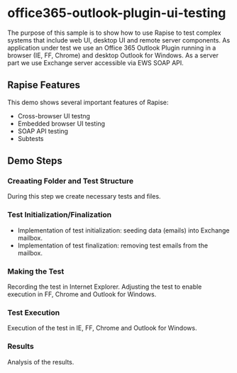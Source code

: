 # office365-outlook-plugin-ui-testing

The purpose of this sample is to show how to use Rapise to test complex systems that include web UI, desktop UI and remote server components. As application under test we use an Office 365 Outlook Plugin running in a browser (IE, FF, Chrome) and desktop Outlook for Windows. As a server part we use Exchange server accessible via EWS SOAP API.

## Rapise Features

This demo shows several important features of Rapise:

- Cross-browser UI testng
- Embedded browser UI testing
- SOAP API testing
- Subtests

## Demo Steps

### Creaating Folder and Test Structure
During this step we create necessary tests and files.

### Test Initialization/Finalization
- Implementation of test initialization: seeding data (emails) into Exchange mailbox. 
- Implementation of test finalization: removing test emails from the mailbox.

### Making the Test
Recording the test in Internet Explorer. Adjusting the test to enable execution in FF, Chrome and Outlook for Windows.

### Test Execution
Execution of the test in IE, FF, Chrome and Outlook for Windows.

### Results
Analysis of the results.



